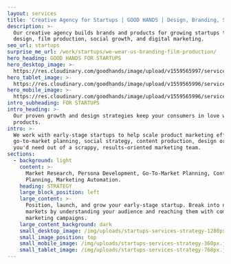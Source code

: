 ```yaml
---
layout: services
title: 'Creative Agency for Startups | GOOD HANDS | Design, Branding, Strategy'
description: >-
  Our creative agency builds brands and products for growing startups through
  design, film production, social growth, and digital marketing.
seo_url: startups
surprise_me_url: /work/startups/we-wear-us-branding-film-production/
hero_heading: GOOD HANDS FOR STARTUPS
hero_desktop_image: >-
  https://res.cloudinary.com/goodhands/image/upload/v1559565997/services/startups/startups-services-hero-1280px_cre7sn.jpg
hero_tablet_image: >-
  https://res.cloudinary.com/goodhands/image/upload/v1559565996/services/startups/startups-services-hero-768px_cbh39o.jpg
hero_mobile_image: >-
  https://res.cloudinary.com/goodhands/image/upload/v1559565996/services/startups/startups-services-hero-360px_ylrxpi.jpg
intro_subheading: FOR STARTUPS
intro_heading: >-
  Our proven growth and design strategies keep your consumers in love with your
  products.
intro: >-
  We work with early-stage startups to help scale product marketing efforts,
  go-to-market planning, social strategy, content production, design or anything
  you'd need out of a scrappy, results-oriented marketing team.
sections:
  - background: light
    content: >-
      Market Research, Persona Development, Go-To-Market Planning, Content
      Planning, Marketing Automation.
    heading: STRATEGY
    large_block_position: left
    large_content: >-
      Position, launch, and grow your early-stage startup. Break into new
      markets by understanding your audience and reaching them with compelling
      marketing campaigns.
    large_content_background: dark
    small_desktop_image: /img/uploads/startups-services-strategy-1280px.jpg
    small_image_position: top
    small_mobile_image: /img/uploads/startups-services-strategy-360px.jpg
    small_tablet_image: /img/uploads/startups-services-strategy-768px.jpg
---
```


